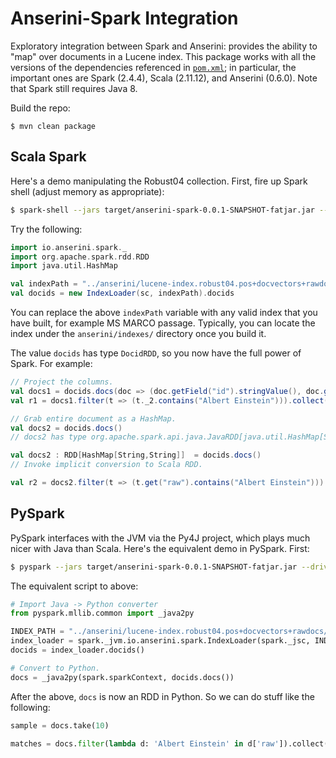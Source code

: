 # Anserini-Spark Integration

Exploratory integration between Spark and Anserini: provides the ability to "map" over documents in a Lucene index.
This package works with all the versions of the dependencies referenced in [`pom.xml`](pom.xml); in particular, the important ones are Spark (2.4.4), Scala (2.11.12), and Anserini (0.6.0).
Note that Spark still requires Java 8.

Build the repo:

```
$ mvn clean package
```

## Scala Spark

Here's a demo manipulating the Robust04 collection.
First, fire up Spark shell (adjust memory as appropriate):

```bash
$ spark-shell --jars target/anserini-spark-0.0.1-SNAPSHOT-fatjar.jar --driver-memory 128G
```

Try the following:

```scala
import io.anserini.spark._
import org.apache.spark.rdd.RDD
import java.util.HashMap

val indexPath = "../anserini/lucene-index.robust04.pos+docvectors+rawdocs/"
val docids = new IndexLoader(sc, indexPath).docids
```
You can replace the above `indexPath` variable with any valid index that you have built, for example MS MARCO passage. Typically, you can locate the index under the `anserini/indexes/` directory once you build it.

The value `docids` has type `DocidRDD`, so you now have the full power of Spark.
For example:

```scala
// Project the columns.
val docs1 = docids.docs(doc => (doc.getField("id").stringValue(), doc.getField("raw").stringValue()))
val r1 = docs1.filter(t => (t._2.contains("Albert Einstein"))).collect()

// Grab entire document as a HashMap.
val docs2 = docids.docs()
// docs2 has type org.apache.spark.api.java.JavaRDD[java.util.HashMap[String,String]]

val docs2 : RDD[HashMap[String,String]]  = docids.docs()
// Invoke implicit conversion to Scala RDD.

val r2 = docs2.filter(t => (t.get("raw").contains("Albert Einstein"))).collect()
```

## PySpark

PySpark interfaces with the JVM via the Py4J project, which plays much nicer with Java than Scala.
Here's the equivalent demo in PySpark.
First:

```bash
$ pyspark --jars target/anserini-spark-0.0.1-SNAPSHOT-fatjar.jar --driver-memory 128G
```

The equivalent script to above:

```python
# Import Java -> Python converter
from pyspark.mllib.common import _java2py

INDEX_PATH = "../anserini/lucene-index.robust04.pos+docvectors+rawdocs/"
index_loader = spark._jvm.io.anserini.spark.IndexLoader(spark._jsc, INDEX_PATH)
docids = index_loader.docids()

# Convert to Python.
docs = _java2py(spark.sparkContext, docids.docs())
```

After the above, `docs` is now an RDD in Python.
So we can do stuff like the following:

```python
sample = docs.take(10)

matches = docs.filter(lambda d: 'Albert Einstein' in d['raw']).collect()
```
